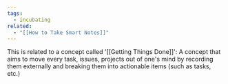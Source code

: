 ```yaml
---
tags:
  - incubating
related:
  - "[[How to Take Smart Notes]]"
---
```

This is related to a concept called '[[Getting Things Done]]': A concept that aims to move every task, issues, projects out of one's mind by recording them externally and breaking them into actionable items (such as tasks, etc.)

